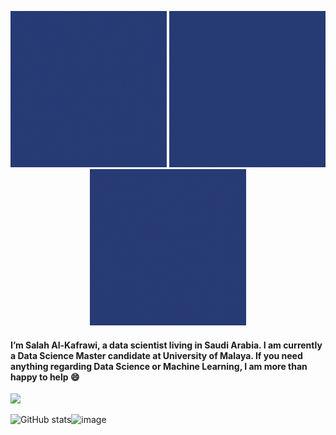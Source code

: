 <p align="center">
  <img src="https://github.com/KAFSALAH/KAFSALAH/blob/main/1.gif" width="250" height="250">
  <img src="https://github.com/KAFSALAH/KAFSALAH/blob/main/2.gif"width="250" height="250">
  <img src="https://github.com/KAFSALAH/KAFSALAH/blob/main/3.gif"width="250" height="250">
</p>


#### I’m Salah Al-Kafrawi, a data scientist living in Saudi Arabia. I am currently a Data Science Master candidate at University of Malaya. If you need anything regarding Data Science or Machine Learning, I am more than happy to help :smile:

<a href="https://www.linkedin.com/in/kafsalah"><img src="https://img.shields.io/badge/LinkedIn-0077B5?style=for-the-badge&logo=linkedin&logoColor=white" /></a> 

![GitHub stats](https://github-readme-stats.vercel.app/api?username=KAFSALAH&show_icons=true&hide=prs,issues,&count_private=true&theme=dark)![image](https://user-images.githubusercontent.com/68357629/190220072-0bc3c5d2-b827-4c29-b6f1-a36f2479ae23.png)
